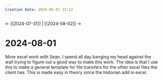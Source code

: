 ```yaml
---
Creation Date: 2024-08-01 15:12
---
```


<- [[2024-07-31]] | [[2024-08-02]]  ->

# 2024-08-01
More excel work with Sean. I spend all day banging my head against the wall trying to figure out a good way to make this work. The idea is that I use this to make a general template for file transfers for the other excel files the client has. This is made easy in theory since the historian add in excel. 